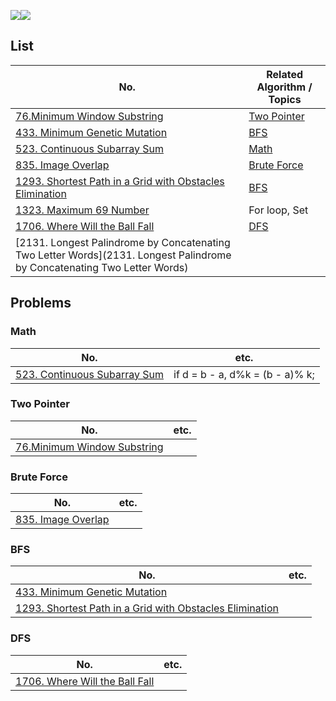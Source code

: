 ![](https://img.shields.io/badge/JavaScript-gray?&logo=JavaScript)![](https://img.shields.io/badge/TypeScript-lightgray?&logo=TypeScript) 

## List

| No.                                                          | Related Algorithm / Topics  |
| ------------------------------------------------------------ | --------------------------- |
| [76.Minimum Window Substring](https://leetcode.com/problems/minimum-window-substring/) | [Two Pointer](#Two-Pointer) |
| [433. Minimum Genetic Mutation](https://leetcode.com/problems/minimum-genetic-mutation/) | [BFS](#BFS)                 |
| [523. Continuous Subarray Sum](https://leetcode.com/problems/continuous-subarray-sum/) | [Math](#Math)               |
| [835. Image Overlap](https://leetcode.com/submissions/detail/831113344/) | [Brute Force](#Brute-Force) |
| [1293. Shortest Path in a Grid with Obstacles Elimination](https://leetcode.com/problems/shortest-path-in-a-grid-with-obstacles-elimination/) | [BFS](#BFS)                 |
| [1323. Maximum 69 Number](https://leetcode.com/problems/maximum-69-number/) | For loop, Set               |
| [1706. Where Will the Ball Fall](https://leetcode.com/problems/where-will-the-ball-fall/) | [DFS](#DFS)                 |
| [2131. Longest Palindrome by Concatenating Two Letter Words](2131. Longest Palindrome by Concatenating Two Letter Words) |                             |



## Problems

### Math

| No.                                                          | etc.                            |
| ------------------------------------------------------------ | ------------------------------- |
| [523. Continuous Subarray Sum](https://leetcode.com/problems/continuous-subarray-sum/) | if d = b - a, d%k = (b - a)% k; |



### Two Pointer

| No.                                                          | etc. |
| ------------------------------------------------------------ | ---- |
| [76.Minimum Window Substring](https://leetcode.com/problems/minimum-window-substring/) |      |



### Brute Force

| No.                                                          | etc. |
| ------------------------------------------------------------ | ---- |
| [835. Image Overlap](https://leetcode.com/submissions/detail/831113344/) |      |



### BFS

| No.                                                          | etc. |
| ------------------------------------------------------------ | ---- |
| [433. Minimum Genetic Mutation](https://leetcode.com/problems/minimum-genetic-mutation/) |      |
| [1293. Shortest Path in a Grid with Obstacles Elimination](https://leetcode.com/problems/shortest-path-in-a-grid-with-obstacles-elimination/) |      |



### DFS

| No.                                                          | etc. |
| ------------------------------------------------------------ | ---- |
| [1706. Where Will the Ball Fall](https://leetcode.com/problems/where-will-the-ball-fall/) |      |

